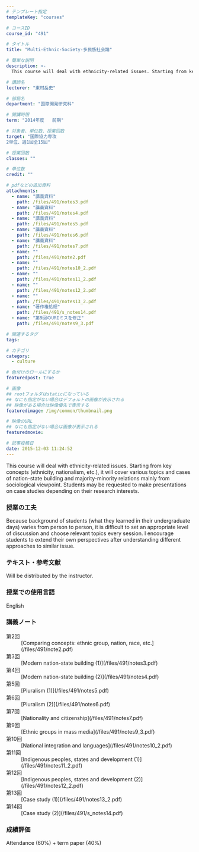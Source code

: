 ```yaml
---
# テンプレート指定
templateKey: "courses"

# コースID
course_id: "491"

# タイトル
title: "Multi-Ethnic-Society-多民族社会論"

# 簡単な説明
description: >-
  This course will deal with ethnicity-related issues. Starting from key concepts (ethnicity, national...

# 講師名
lecturer: "東村岳史"

# 部局名
department: "国際開発研究科"

# 開講時限
term: "2014年度	前期"

# 対象者、単位数、授業回数
target: "国際協力専攻
2単位、週1回全15回"

# 授業回数
classes: ""

# 単位数
credit: ""

# pdfなどの追加資料
attachments: 
  - name: "講義資料" 
    path: /files/491/notes3.pdf
  - name: "講義資料" 
    path: /files/491/notes4.pdf
  - name: "講義資料" 
    path: /files/491/notes5.pdf
  - name: "講義資料" 
    path: /files/491/notes6.pdf
  - name: "講義資料" 
    path: /files/491/notes7.pdf
  - name: "" 
    path: /files/491/note2.pdf
  - name: "" 
    path: /files/491/notes10_2.pdf
  - name: "" 
    path: /files/491/notes11_2.pdf
  - name: "" 
    path: /files/491/notes12_2.pdf
  - name: "" 
    path: /files/491/notes13_2.pdf
  - name: "著作権処理" 
    path: /files/491/s_notes14.pdf
  - name: "第9回のURIミスを修正" 
    path: /files/491/notes9_3.pdf

# 関連するタグ
tags:

# カテゴリ
category:
  - culture

# 色付けのロールにするか
featuredpost: true

# 画像
## rootフォルダはstaticになっている
## なにも指定がない場合はデフォルトの画像が表示される
## 映像がある場合は映像優先で表示する
featuredimage: /img/common/thumbnail.png

# 映像のURL
## なにも指定がない場合は画像が表示される
featuredmovie: 

# 記事投稿日
date: 2015-12-03 11:24:52
---
```


This course will deal with ethnicity-related issues. Starting from key concepts (ethnicity, nationalism, etc.), it will cover various topics and cases of nation-state building and majority-minority relations mainly from sociological viewpoint. Students may be requested to make presentations on case studies depending on their research interests.

### 授業の工夫

Because background of students (what they learned in their undergraduate days) varies from person to person, it is difficult to set an appropriate level of discussion and choose relevant topics every session. I encourage students to extend their own perspectives after understanding different approaches to similar issue.



### テキスト・参考文献

Will be distributed by the instructor.

### 授業での使用言語

English



### 講義ノート

<dl>
<dt>
第2回
</dt>

<dd>
[Comparing concepts: ethnic group, nation, race, etc.](/files/491/note2.pdf) 
</dd>

<dt>
第3回
</dt>

<dd>
[Modern nation-state building (1)](/files/491/notes3.pdf) 
</dd>

<dt>
第4回
</dt>

<dd>
[Modern nation-state building (2)](/files/491/notes4.pdf) 
</dd>

<dt>
第5回
</dt>

<dd>
[Pluralism (1)](/files/491/notes5.pdf) 
</dd>

<dt>
第6回
</dt>

<dd>
[Pluralism (2)](/files/491/notes6.pdf) 
</dd>

<dt>
第7回
</dt>

<dd>
[Nationality and citizenship](/files/491/notes7.pdf) 
</dd>

<dt>
第9回
</dt>

<dd>
[Ethnic groups in mass media](/files/491/notes9_3.pdf) 
</dd>

<dt>
第10回
</dt>

<dd>
[National integration and languages](/files/491/notes10_2.pdf) 
</dd>

<dt>
第11回
</dt>

<dd>
[Indigenous peoples, states and development (1)](/files/491/notes11_2.pdf) 
</dd>

<dt>
第12回
</dt>

<dd>
[Indigenous peoples, states and development (2)](/files/491/notes12_2.pdf) 
</dd>

<dt>
第13回
</dt>

<dd>
[Case study (1)](/files/491/notes13_2.pdf) 
</dd>

<dt>
第14回
</dt>

<dd>
[Case study (2)](/files/491/s_notes14.pdf) 
</dd>
</dl>



### 成績評価

Attendance (60%) + term paper (40%)

